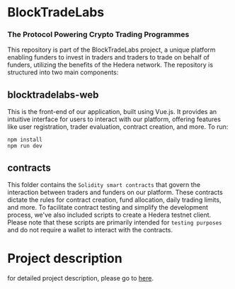 # BlockTradeLabs
### The Protocol Powering Crypto Trading Programmes
This repository is part of the BlockTradeLabs project, a unique platform enabling funders to invest in traders and traders to trade on behalf of funders, utilizing the benefits of the Hedera network.
The repository is structured into two main components:
## blocktradelabs-web
This is the front-end of our application, built using Vue.js. It provides an intuitive interface for users to interact with our platform, offering features like user registration, trader evaluation, contract creation, and more. 
To run:
```
npm install
npm run dev
```
## contracts
This folder contains the ``Solidity smart contracts`` that govern the interaction between traders and funders on our platform. These contracts dictate the rules for contract creation, fund allocation, daily trading limits, and more. To facilitate contract testing and simplify the development process, we've also included scripts to create a Hedera testnet client. Please note that these scripts are primarily intended for ``testing purposes`` and do not require a wallet to interact with the contracts.

# Project description
for detailed project description, please go to [here](https://coda.io/d/Beyond-Hackathon-2023_dx-yAxuqkGF/Submission_suGNC#_luqMt).

